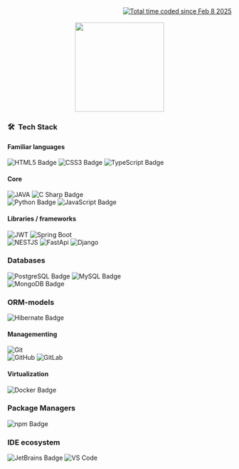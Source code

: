 <div style="flex" align="center">
        <div align="end">
            <a href="https://wakatime.com/@b5a9aad9-edfe-4e37-b18c-1ce2d66a7b09"><img
                    src="https://wakatime.com/badge/user/b5a9aad9-edfe-4e37-b18c-1ce2d66a7b09.svg"
                    alt="Total time coded since Feb 8 2025" /></a>
        </div>
        <br>
        <a href="https://github.com/anuraghazra/convoychat"><img height=200 align="center" src="https://github-readme-stats.vercel.app/api/top-langs?username=ArtemMinich&layout=compact&langs_count=8&card_width=320&theme=github_dark"/></a>
</div>

### 🛠 &nbsp;Tech Stack

#### Familiar languages

![HTML5 Badge](https://img.shields.io/badge/HTML5-E34F26?logo=html5&logoColor=fff&style=for-the-badge)
![CSS3 Badge](https://img.shields.io/badge/CSS3-1572B6?logo=css3&logoColor=fff&style=for-the-badge)
![TypeScript Badge](https://img.shields.io/badge/TypeScript-3178C6?logo=typescript&logoColor=fff&style=for-the-badge)

#### Core

![JAVA](https://img.shields.io/badge/-JAVA-333333?style=for-the-badge&logo=java)
![C Sharp Badge](https://img.shields.io/badge/C%20Sharp-239120?logo=csharp&logoColor=fff&style=for-the-badge)
<br/>
![Python Badge](https://img.shields.io/badge/Python-3776AB?logo=python&logoColor=fff&style=for-the-badge)
![JavaScript Badge](https://img.shields.io/badge/JavaScript-F7DF1E?logo=javascript&logoColor=000&style=for-the-badge)

#### Libraries / frameworks

![JWT](https://img.shields.io/badge/-JSON_WEB_Tokens-333333?style=for-the-badge&logo=jsonwebtokens&logoColor=ffffff)
![Spring Boot](https://img.shields.io/badge/Spring%20Boot-6DB33F?logo=springboot&logoColor=fff&style=for-the-badge)
<br/>
![NESTJS](https://img.shields.io/badge/NestJS-E0234E?logo=nestjs&logoColor=fff&style=for-the-badge)
![FastApi](https://img.shields.io/badge/FastApi-7952B3?logo=fastapi&logoColor=fff&style=for-the-badge)
![Django](https://img.shields.io/badge/Django-092E20?logo=django&logoColor=fff&style=for-the-badge)

### Databases

![PostgreSQL Badge](https://img.shields.io/badge/PostgreSQL-4169E1?logo=postgresql&logoColor=fff&style=for-the-badge)
![MySQL Badge](https://img.shields.io/badge/MySQL-4479A1?logo=mysql&logoColor=fff&style=for-the-badge)
<br/>
![MongoDB Badge](https://img.shields.io/badge/MongoDB-47A248?logo=mongodb&logoColor=fff&style=for-the-badge)

### ORM-models

![Hibernate Badge](https://img.shields.io/badge/Hibernate-59666C?logo=hibernate&logoColor=fff&style=for-the-badge)

#### Managementing

![Git](https://img.shields.io/badge/-Git-333333?style=for-the-badge&logo=git)
<br/>
![GitHub](https://img.shields.io/badge/-GitHub-333333?style=for-the-badge&logo=github)
![GitLab](https://img.shields.io/badge/-GitLab-333333?style=for-the-badge&logo=gitlab)

#### Virtualization

![Docker Badge](https://img.shields.io/badge/Docker-2496ED?logo=docker&logoColor=fff&style=for-the-badge)

### Package Managers

![npm Badge](https://img.shields.io/badge/npm-CB3837?logo=npm&logoColor=fff&style=for-the-badge)

### IDE ecosystem

![JetBrains Badge](https://img.shields.io/badge/JetBrains-000?logo=jetbrains&logoColor=fff&style=for-the-badge)
![VS Code](https://img.shields.io/badge/VS%20Code-007ACC?style=for-the-badge&logo=visual-studio-code&logoColor=white)
